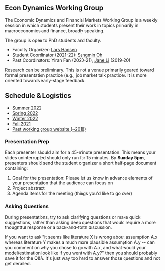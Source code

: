 ## Econ Dynamics Working Group

The Economic Dynamics and Financial Markets Working Group is a weekly session in which students present their work in topics primarily in macroeconomics and finance, broadly speaking. 

The group is open to PhD students and faculty.
- Faculty Organizer: [Lars Hansen](https://larspeterhansen.org/)
- Student Coordinator (2021-22): [Sangmin Oh](https://sangmino.github.io/)
- Past Coordinators: Yiran Fan (2020-21), [Jane Li](https://www.lijianuchicago.com/) (2019-20)

Research can be preliminary. This is not a venue primarily geared toward formal presentation practice (e.g., job market talk practice). It is more oriented towards early-stage feedback. 

## Schedule & Logistics
- [Summer 2022](2022Su.md)
- [Spring 2022](2022S.md) 
- [Winter 2022](2022W.md)
- [Fall 2021](2021F.md)
- [Past working group website (~2018)](https://sites.google.com/site/economicdynamicswg/contact-me?authuser=0)

### Presentation Prep
Each presenter should aim for a 45-minute presentation. This means your slides uninterrupted should only run for 15 minutes.
By **Sunday 5pm**, presenters should send the student organizer a short half-page document containing:
1. Goal for the presentation: Please let us know in advance elements of your presentation that the audience can focus on
2. Project abstract
3. Agenda items for the meeting (things you'd like to go over)

### Asking Questions
During presentations, try to ask clarifying questions or make quick suggestions, rather than asking deep questions that would require a more thoughtful response or a back-and-forth discussion. 

If you want to ask "it seems like literature X is wrong about assumption A.x whereas literature Y makes a much more plausible assumption A.y -- can you comment on why you chose to go with A.x, and what would your model/estimation look like if you went with A.y?" then you should probably save it for the Q&A. It's just way too hard to answer those questions and not get derailed.

